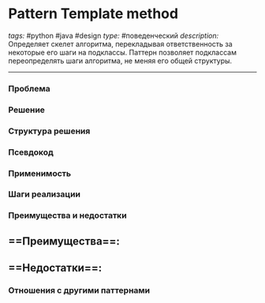 # Pattern Template method
*tags:* #python #java #design 
*type:* #поведенческий
*description:* Определяет скелет алгоритма, перекладывая ответственность
за некоторые его шаги на подклассы. Паттерн позволяет
подклассам переопределять шаги алгоритма, не меняя его
общей структуры.

---
### Проблема


### Решение


### Структура решения

	
### Псевдокод


### Применимость


### Шаги реализации


### Преимущества и недостатки
==Преимущества==:
- 

==Недостатки==:
- 

### Отношения с другими паттернами 

